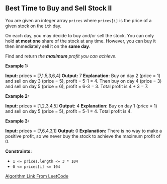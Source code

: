 ## Best Time to Buy and Sell Stock II


You are given an integer array  `prices`  where  `prices[i]`  is the price of a given stock on the  `ith`  day.

On each day, you may decide to buy and/or sell the stock. You can only hold  **at most one**  share of the stock at any time. However, you can buy it then immediately sell it on the  **same day**.

Find and return  _the  **maximum**  profit you can achieve_.

**Example 1:**

**Input:** prices = [7,1,5,3,6,4]
**Output:** 7
**Explanation:** Buy on day 2 (price = 1) and sell on day 3 (price = 5), profit = 5-1 = 4.
Then buy on day 4 (price = 3) and sell on day 5 (price = 6), profit = 6-3 = 3.
Total profit is 4 + 3 = 7.

**Example 2:**

**Input:** prices = [1,2,3,4,5]
**Output:** 4
**Explanation:** Buy on day 1 (price = 1) and sell on day 5 (price = 5), profit = 5-1 = 4.
Total profit is 4.

**Example 3:**

**Input:** prices = [7,6,4,3,1]
**Output:** 0
**Explanation:** There is no way to make a positive profit, so we never buy the stock to achieve the maximum profit of 0.

**Constraints:**

-   `1 <= prices.length <= 3 * 104`
-   `0 <= prices[i] <= 104`

[Algorithm Link From LeetCode](https://leetcode.com/explore/interview/card/top-interview-questions-easy/92/array/564/)